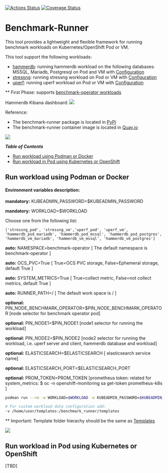 
[![Actions Status](https://github.com/redhat-performance/benchmark-runner/workflows/CI/badge.svg)](https://github.com/redhat-performance/benchmark-runner/actions)
[![Coverage Status](https://coveralls.io/repos/github/redhat-performance/benchmark-runner/badge.svg?branch=main)](https://coveralls.io/github/redhat-performance/benchmark-runner?branch=main)

# Benchmark-Runner

This tool provides a lightweight and flexible framework for running benchmark workloads 
on Kubernetes/OpenShift Pod or VM.

This tool support the following workloads:

* [hammerdb](https://hammerdb.com/): running hammerdb workload on the following databases: MSSQL, Mariadb, Postgresql on Pod and VM with [Configuration](benchmark_runner/benchmark_operator/templates/hammerdb)
* [stressng](https://wiki.ubuntu.com/Kernel/Reference/stress-ng): running stressng workload on Pod or VM with [Configuration](benchmark_runner/benchmark_operator/templates/stressng)
* [uperf](http://uperf.org/): running uperf workload on Pod or VM with [Configuration](benchmark_runner/benchmark_operator/templates/uperf)

** First Phase: supports [benchmark-operator workloads](https://github.com/cloud-bulldozer/benchmark-operator)

Hammerdb Kibana dashboard:
![](media/kibana.png)

Reference:
* The benchmark-runner package is located in [PyPi](https://pypi.org/project/benchmark-runner)
* The benchmark-runner container image is located in [Quay.io](https://quay.io/repository/ebattat/benchmark-runner)

![](media/docker1.png)

_**Table of Contents**_

<!-- TOC -->
- [Run workload using Podman or Docker](#run-workload-using-podman-or-docker)
- [Run workload in Pod using Kubernetes or OpenShift](#run-workload-in-pod-using-kubernetes-or-openshift)
<!-- /TOC -->

## Run workload using Podman or Docker 

#### Environment variables description:

**mandatory:** KUBEADMIN_PASSWORD=$KUBEADMIN_PASSWORD

**mandatory:** WORKLOAD=$WORKLOAD

Choose one from the following list:

`['stressng_pod', 'stressng_vm','uperf_pod', 'uperf_vm', 'hammerdb_pod_mariadb', 'hammerdb_pod_mssql', 'hammerdb_pod_postgres', 'hammerdb_vm_mariadb', 'hammerdb_vm_mssql', 'hammerdb_vm_postgres']`

**auto:** NAMESPACE=benchmark-operator [ The default namespace is benchmark-operator ]

**auto:** OCS_PVC=True [ True=OCS PVC storage, False=Ephemeral storage, default True ]

**auto:** SYSTEM_METRICS=True [ True=collect metric, False=not collect metrics, default True ]

**auto:** RUNNER_PATH=/ [ The default work space is / ]

**optional:** PIN_NODE_BENCHMARK_OPERATOR=$PIN_NODE_BENCHMARK_OPERATOR [node selector for benchmark operator pod]

**optional:** PIN_NODE1=$PIN_NODE1 [node1 selector for running the workload]

**optional:** PIN_NODE2=$PIN_NODE2 [node2 selector for running the workload, i.e. uperf server and client, hammerdb database and workload]

**optional:** ELASTICSEARCH=$ELASTICSEARCH [ elasticsearch service name]

**optional:** ELASTICSEARCH_PORT=$ELASTICSEARCH_PORT

**optional:** PROM_TOKEN=PROM_TOKEN [prometheus token: related for system_metrics: $ oc -n openshift-monitoring sa get-token prometheus-k8s ]

```sh
podman run --rm -e WORKLOAD=$WORKLOAD -e KUBEADMIN_PASSWORD=$KUBEADMIN_PASSWORD -e PIN_NODE_BENCHMARK_OPERATOR=$PIN_NODE_BENCHMARK_OPERATOR -e PIN_NODE1=$PIN_NODE1 -e PIN_NODE2=$PIN_NODE2 -e ELASTICSEARCH=$ELASTICSEARCH -e ELASTICSEARCH_PORT=$ELASTICSEARCH_PORT -e log_level=INFO -v $KUBECONFIG:/root/.kube/config --privileged quay.io/ebattat/benchmark-runner:latest

# For custom workload data configuration add:
-v /home/user/templates:/benchmark_runner/templates
```
** Important: Template folder hierachy should be the same as [Templates](benchmark_runner/benchmark_operator/templates)

![](media/demo.gif)

## Run workload in Pod using Kubernetes or OpenShift

[TBD]

